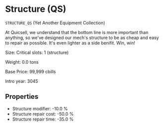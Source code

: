 # Structure (QS)

`STRUCTURE_QS` (Yet Another Equipment Collection)

At Quicsell, we understand that the bottom line is more important than anything, so we've designed our mech's structure to be as cheap and easy to repair as possible. It's even lighter as a side benifit. Win, win!

Size: Critical slots: 1 (structure)

Weight: 0.0 tons

Base Price: 99,999 cbills

Intro year: 3045

## Properties
* Structure modifier: -10.0 %
* Structure repair cost: -50.0 %
* Structure repair time: -35.0 %
